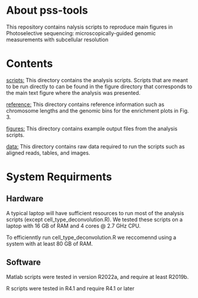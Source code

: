 # About pss-tools
This repository contains nalysis scripts to reproduce main figures in Photoselective sequencing: microscopically-guided genomic measurements with subcellular resolution

# Contents
[scripts:](https://github.com/sarahmangiameli/pss-tools/tree/main/scripts) This directory contains the analysis scripts. Scripts that are meant to be run directly to can be found in the figure directory that corresponds to the main text figure where the analysis was presented.

[reference:](https://github.com/sarahmangiameli/pss-tools/tree/main/reference) This directory contains reference information such as chromosome lengths and the genomic bins for the enrichment plots in Fig. 3.

[figures:](https://github.com/sarahmangiameli/pss-tools/tree/main/figures) This directory contains example output files from the analysis scripts.

[data:](https://github.com/sarahmangiameli/pss-tools/tree/main/data) This directory contains raw data required to run the scripts such as aligned reads, tables, and images.

# System Requirments

## Hardware
A typical laptop will have sufficient resources to run most of the analysis scripts (except cell_type_deconvolution.R). We tested these scripts on a laptop with 16 GB of RAM and 4 cores @ 2.7 GHz CPU. 

To efficienntly run cell_type_deconvolution.R we reccomennd using a system with at least 80 GB of RAM. 

## Software

Matlab scripts were tested in version R2022a, and require at least R2019b. 

R scripts were tested in R4.1 and require R4.1 or later


